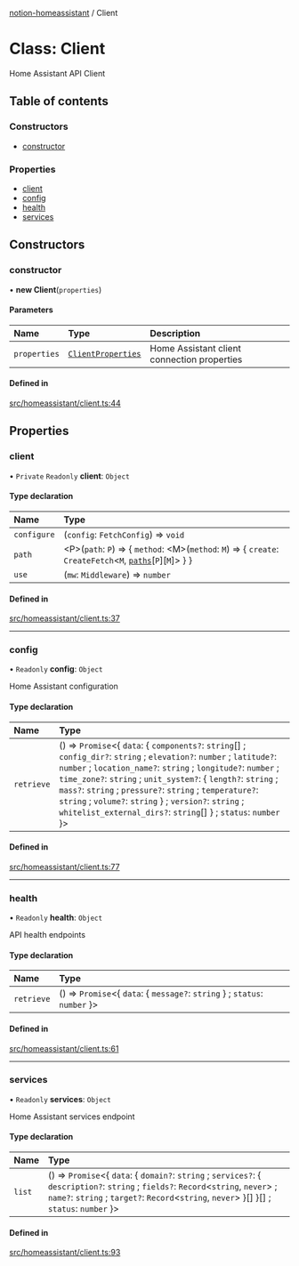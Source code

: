 [notion-homeassistant](../README.md) / Client

# Class: Client

Home Assistant API Client

## Table of contents

### Constructors

- [constructor](Client.md#constructor)

### Properties

- [client](Client.md#client)
- [config](Client.md#config)
- [health](Client.md#health)
- [services](Client.md#services)

## Constructors

### constructor

• **new Client**(`properties`)

#### Parameters

| Name | Type | Description |
| :------ | :------ | :------ |
| `properties` | [`ClientProperties`](../interfaces/ClientProperties.md) | Home Assistant client connection properties |

#### Defined in

[src/homeassistant/client.ts:44](https://github.com/brittonhayes/notion-homeassistant/blob/a98ac0d/src/homeassistant/client.ts#L44)

## Properties

### client

• `Private` `Readonly` **client**: `Object`

#### Type declaration

| Name | Type |
| :------ | :------ |
| `configure` | (`config`: `FetchConfig`) => `void` |
| `path` | <P\>(`path`: `P`) => { `method`: <M\>(`method`: `M`) => { `create`: `CreateFetch`<`M`, [`paths`](../interfaces/paths.md)[`P`][`M`]\>  }  } |
| `use` | (`mw`: `Middleware`) => `number` |

#### Defined in

[src/homeassistant/client.ts:37](https://github.com/brittonhayes/notion-homeassistant/blob/a98ac0d/src/homeassistant/client.ts#L37)

___

### config

• `Readonly` **config**: `Object`

Home Assistant configuration

#### Type declaration

| Name | Type |
| :------ | :------ |
| `retrieve` | () => `Promise`<{ `data`: { `components?`: `string`[] ; `config_dir?`: `string` ; `elevation?`: `number` ; `latitude?`: `number` ; `location_name?`: `string` ; `longitude?`: `number` ; `time_zone?`: `string` ; `unit_system?`: { `length?`: `string` ; `mass?`: `string` ; `pressure?`: `string` ; `temperature?`: `string` ; `volume?`: `string`  } ; `version?`: `string` ; `whitelist_external_dirs?`: `string`[]  } ; `status`: `number`  }\> |

#### Defined in

[src/homeassistant/client.ts:77](https://github.com/brittonhayes/notion-homeassistant/blob/a98ac0d/src/homeassistant/client.ts#L77)

___

### health

• `Readonly` **health**: `Object`

API health endpoints

#### Type declaration

| Name | Type |
| :------ | :------ |
| `retrieve` | () => `Promise`<{ `data`: { `message?`: `string`  } ; `status`: `number`  }\> |

#### Defined in

[src/homeassistant/client.ts:61](https://github.com/brittonhayes/notion-homeassistant/blob/a98ac0d/src/homeassistant/client.ts#L61)

___

### services

• `Readonly` **services**: `Object`

Home Assistant services endpoint

#### Type declaration

| Name | Type |
| :------ | :------ |
| `list` | () => `Promise`<{ `data`: { `domain?`: `string` ; `services?`: { `description?`: `string` ; `fields?`: `Record`<`string`, `never`\> ; `name?`: `string` ; `target?`: `Record`<`string`, `never`\>  }[]  }[] ; `status`: `number`  }\> |

#### Defined in

[src/homeassistant/client.ts:93](https://github.com/brittonhayes/notion-homeassistant/blob/a98ac0d/src/homeassistant/client.ts#L93)
